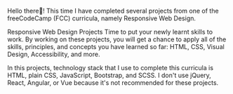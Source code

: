 Hello there👋! This time I have completed several projects from one of the freeCodeCamp (FCC) curricula, namely Responsive Web Design. 

Responsive Web Design Projects
Time to put your newly learnt skills to work. By working on these projects, you will get a chance to apply all of the skills, principles, and concepts you have learned so far: HTML, CSS, Visual Design, Accessibility, and more.

In this projects, technology stack that I use to complete this curricula is HTML, plain CSS, JavaScript, Bootstrap, and SCSS. I don't use jQuery, React, Angular, or Vue because it's not recommended for these projects.